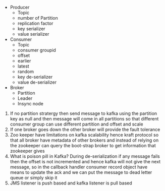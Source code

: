   - Producer
    - Topic
    - number of Partition
    -  replication factor
    -  key serializer
    -  value serializer
  -  Consumer
     - Topic
     - consumer groupid
     - offset
      - earlier
      - latest
      - random
     - key de-serializer
     - value de-serializer
  -  Broker
     - Partition
     - Leader
     - Insync node


1. If no partition stratergy then send message to kafka using the partition key as null and then message will come in all partitions so that different consumer group can use different partition and offset and scale
2. If one broker goes down the other broker will provide the fault tolerance
3. Zoo keeper have limitations on kafka scalability hence kraft protocol so that all broker have metadata of other brokers and instead of relying on the zookeeper can query the boot-strap broker to get information that zookeeper gives
4. What is poison pill in Kafka?
   During de-serialization if any message fails then the offset is not incremented and hence kafka will not give the next message, so in the callback handler consumer record object have means to update the ack and we can put the message to dead letter queue or simply skip it
5. JMS listener is push based and kafka listener is pull based
